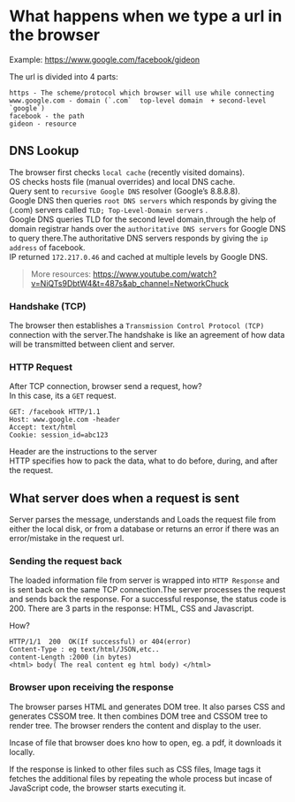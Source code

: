 # What happens when we type a url in the browser

Example: <https://www.google.com/facebook/gideon>

The url is divided into 4 parts:  

    https - The scheme/protocol which browser will use while connecting  
    www.google.com - domain (`.com`  top-level domain  + second-level `google`) 
    facebook - the path
    gideon - resource

## DNS Lookup

The browser first checks `local cache` (recently visited domains).  
OS checks hosts file (manual overrides) and local DNS cache.  
Query sent to `recursive Google DNS` resolver (Google’s 8.8.8.8).  
Google DNS then queries `root DNS servers` which responds by giving  the (.com) servers called `TLD; Top-Level-Domain servers` .  
Google DNS queries TLD for the second level domain,through the help of domain registrar hands over the `authoritative DNS servers` for Google DNS to query there.The authoritative DNS servers responds by giving the `ip address` of facebook.  
IP returned `172.217.0.46` and cached at multiple levels by Google DNS.

>More resources:  <https://www.youtube.com/watch?v=NiQTs9DbtW4&t=487s&ab_channel=NetworkChuck>

### Handshake (TCP)

The browser then establishes a `Transmission Control Protocol (TCP)` connection with the server.The handshake is like an agreement of how data will be transmitted between client and server.

### HTTP Request

After TCP connection, browser send a request, how?  
In this case, its a `GET` request.

    GET: /facebook HTTP/1.1  
    Host: www.google.com -header  
    Accept: text/html
    Cookie: session_id=abc123

Header are the instructions to the server  
HTTP specifies how to pack the data, what to do before, during, and after the request.

## What server does when a request is sent

Server parses the message, understands and Loads the request file from either the local disk, or from a database or returns an error if there was an error/mistake in the request url.

### Sending the request back

The loaded information file from server is wrapped into `HTTP Response` and is sent back on the same TCP connection.The server processes the request and sends back the response. For a successful response, the status code is 200. There are 3 parts in the response: HTML, CSS and Javascript.

How?  

    HTTP/1/1  200  OK(If successful) or 404(error)  
    Content-Type : eg text/html/JSON,etc..  
    content-Length :2000 (in bytes) 
    <html> body( The real content eg html body) </html> 

### Browser upon receiving the response

The browser parses HTML and generates DOM tree. It also parses CSS and generates CSSOM tree. It then combines DOM tree and CSSOM tree to render tree. The browser renders the content and display to the user.  

Incase of file that browser does kno how to open, eg. a pdf, it downloads it locally.

If  the response is linked to other files such as CSS files, Image tags it fetches the additional files by repeating the whole process but incase of JavaScript code, the browser starts executing it.

